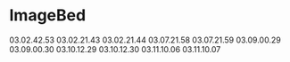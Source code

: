 # ImageBed
03.02.42.53
03.02.21.43
03.02.21.44
03.07.21.58
03.07.21.59
03.09.00.29
03.09.00.30
03.10.12.29
03.10.12.30
03.11.10.06
03.11.10.07
